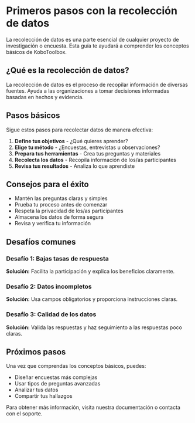 # Primeros pasos con la recolección de datos

La recolección de datos es una parte esencial de cualquier proyecto de investigación o encuesta. Esta guía te ayudará a comprender los conceptos básicos de KoboToolbox.

## ¿Qué es la recolección de datos?

La recolección de datos es el proceso de recopilar información de diversas fuentes. Ayuda a las organizaciones a tomar decisiones informadas basadas en hechos y evidencia.

## Pasos básicos

Sigue estos pasos para recolectar datos de manera efectiva:

1. **Define tus objetivos** - ¿Qué quieres aprender?
2. **Elige tu método** - ¿Encuestas, entrevistas u observaciones?
3. **Prepara tus herramientas** - Crea tus preguntas y materiales
4. **Recolecta los datos** - Recopila información de los/as participantes
5. **Revisa tus resultados** - Analiza lo que aprendiste

## Consejos para el éxito

- Mantén las preguntas claras y simples
- Prueba tu proceso antes de comenzar
- Respeta la privacidad de los/as participantes
- Almacena los datos de forma segura
- Revisa y verifica tu información

## Desafíos comunes

### Desafío 1: Bajas tasas de respuesta
**Solución:** Facilita la participación y explica los beneficios claramente.

### Desafío 2: Datos incompletos
**Solución:** Usa campos obligatorios y proporciona instrucciones claras.

### Desafío 3: Calidad de los datos
**Solución:** Valida las respuestas y haz seguimiento a las respuestas poco claras.

## Próximos pasos

Una vez que comprendas los conceptos básicos, puedes:
- Diseñar encuestas más complejas
- Usar tipos de preguntas avanzadas
- Analizar tus datos
- Compartir tus hallazgos

Para obtener más información, visita nuestra documentación o contacta con el soporte.